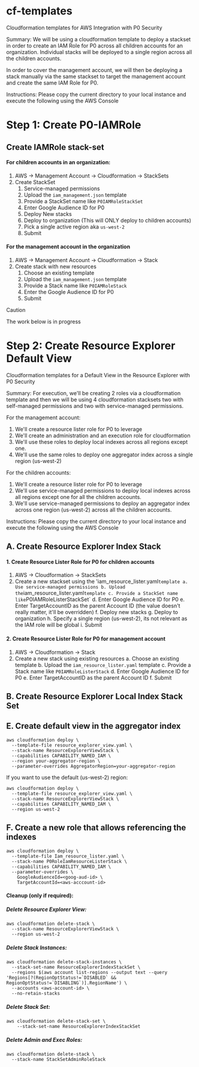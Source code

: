 # cf-templates
Cloudformation templates for AWS Integration with P0 Security

Summary: We will be using a cloudformation template to deploy a stackset in order to create an IAM Role 
for P0 across all children accounts for an organization. Individual stacks will be deployed to a single 
region across all the children accounts. 

In order to cover the management account, we will then be deploying a stack manually via the same stackset 
to target the management account and create the same IAM Role for P0.

Instructions: 
Please copy the current directory to your local instance and execute the following using the AWS Console

# Step 1:   Create P0-IAMRole

## Create IAMRole stack-set

#### For children accounts in an organization: 

1. AWS -> Management Account -> Cloudformation -> StackSets
2. Create StackSet 
    1. Service-managed permissions
    2. Upload the `iam_management.json` template 
    3. Provide a StackSet name like `P0IAMRoleStackSet`
    4. Enter Google Audience ID for P0
    5. Deploy New stacks
    6. Deploy to organization (This will ONLY deploy to children accounts)
    7. Pick a single active region aka `us-west-2`
    8. Submit 

#### For the management account in the organization
1. AWS -> Management Account -> Cloudformation -> Stack
2. Create stack with new resources
    1. Choose an existing template
    2. Upload the `iam_management.json` template
    3. Provide a Stack name like `P0IAMRoleStack`
    4. Enter the Google Audience ID for P0
    5. Submit


> [!CAUTION]
> The work below is in progress


# Step 2: Create Resource Explorer Default View

Cloudformation templates for a Default View in the Resource Explorer with P0 Security

Summary: For execution, we'll be creating 2 roles via a cloudformation template and then we will be 
using 4 cloudformation stacksets two with self-managed permissions and two with service-managed 
permissions. 

For the management account:
1. We'll create a resource lister role for P0 to leverage
2. We'll create an administration and an execution role for cloudformation
3. We'll use these roles to deploy local indexes across all regions except one. 
4. We'll use the same roles to deploy one aggregator index across a single region (us-west-2)

For the children accounts:
1. We'll create a resource lister role for P0 to leverage
2. We'll use service-managed permissions to deploy local indexes across all regions except one 
for all the children accounts. 
3. We'll use service-managed permissions to deploy an aggregator index across one region (us-west-2) 
across all the children accounts.




Instructions: 
Please copy the current directory to your local instance and execute the following using the AWS Console

## A. Create Resource Explorer Index Stack 

#### 1. Create Resource Lister Role for P0 for children accounts

1. AWS -> Cloudformation -> StackSets
2. Create a new stackset using the 'iam_resource_lister.yaml` template
    a. Use service-managed permissions
    b. Upload the `iam_resource_lister.yaml` template
    c. Provide a StackSet name like `P0IAMRoleListerStackSet`
    d. Enter Google Audience ID for P0
    e. Enter TargetAccountID as the parent Account ID (the value doesn't really matter, it'll be overridden)
    f. Deploy new stacks
    g. Deploy to organization
    h. Specify a single region (us-west-2), its not relevant as the IAM role will be global
    i. Submit


#### 2. Create Resource Lister Role for P0 for management account

1. AWS -> Cloudformation -> Stack
2. Create a new stack using existing resources
  a. Choose an existing template
  b. Upload the `iam_resource_lister.yaml` template
  c. Provide a Stack name like `P0IAMRoleListerStack`
  d. Enter Google Audience ID for P0
  e. Enter TargetAccountID as the parent Account ID
  f. Submit

## B. Create Resource Explorer Local Index Stack Set

## E. Create default view in the aggregator index

```
aws cloudformation deploy \
  --template-file resource_explorer_view.yaml \
  --stack-name ResourceExplorerViewStack \
  --capabilities CAPABILITY_NAMED_IAM \
  --region your-aggregator-region \
  --parameter-overrides AggregatorRegion=your-aggregator-region
```

If you want to use the default (us-west-2) region:
```
aws cloudformation deploy \
  --template-file resource_explorer_view.yaml \
  --stack-name ResourceExplorerViewStack \
  --capabilities CAPABILITY_NAMED_IAM \
  --region us-west-2
```

## F. Create a new role that allows referencing the indexes
```
aws cloudformation deploy \
  --template-file Iam_resource_lister.yaml \
  --stack-name P0RoleIamResourceListerStack \
  --capabilities CAPABILITY_NAMED_IAM \
  --parameter-overrides \
    GoogleAudienceId=<goog-aud-id> \
    TargetAccountId=<aws-acccount-id>
```


#### Cleanup (only if required):

##### Delete Resource Explorer View:
```
aws cloudformation delete-stack \
  --stack-name ResourceExplorerViewStack \
  --region us-west-2
```

##### Delete Stack Instances:
```
aws cloudformation delete-stack-instances \
  --stack-set-name ResourceExplorerIndexStackSet \
  --regions $(aws account list-regions --output text --query 'Regions[?(RegionOptStatus!=`DISABLED` && RegionOptStatus!=`DISABLING`)].RegionName') \
  --accounts <aws-account-id> \
  --no-retain-stacks
```

##### Delete Stack Set:
```
aws cloudformation delete-stack-set \
    --stack-set-name ResourceExplorerIndexStackSet
```

##### Delete Admin and Exec Roles:
```
aws cloudformation delete-stack \
  --stack-name StackSetAdminRoleStack
```
